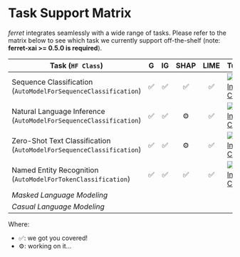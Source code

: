 # Task Support Matrix

*ferret* integrates seamlessly with a wide range of tasks. Please refer to the matrix below
to see which task we currently support off-the-shelf (note: **ferret-xai >= 0.5.0 is required**).


| Task (`HF Class`) | G | IG | SHAP | LIME | Tutorial |
|-------------------------------|:-:|:--:|:----:|:----:|----------|
| Sequence Classification (`AutoModelForSequenceClassification`)     | ✅ |  ✅ |   ✅  |   ✅  | [![Open In Colab](https://colab.research.google.com/assets/colab-badge.svg)](https://colab.research.google.com/github/g8a9/ferret/blob/task-API/examples/sentiment_classification.ipynb) |
| Natural Language Inference (`AutoModelForSequenceClassification`)   | ✅ |  ✅ |   ⚙️  |   ✅  | [![Open In Colab](https://colab.research.google.com/assets/colab-badge.svg)](https://colab.research.google.com/github/g8a9/ferret/blob/task-API/examples/nli.ipynb) |
| Zero-Shot Text Classification (`AutoModelForSequenceClassification`) | ✅ |  ✅ |   ⚙️  |   ✅  | [![Open In Colab](https://colab.research.google.com/assets/colab-badge.svg)](https://colab.research.google.com/github/g8a9/ferret/blob/task-API/examples/zeroshot_text_classification.ipynb) |
| Named Entity Recognition (`AutoModelForTokenClassification`)  | ✅  |  ✅  |  ✅️  |  ✅  | [![Open In Colab](https://colab.research.google.com/assets/colab-badge.svg)](https://colab.research.google.com/github/g8a9/ferret/blob/task-API/examples/ner.ipynb) |
| _Masked Language Modeling_    |   |    |      |      |          |
| _Casual Language Modeling_    |   |    |      |      |          |

Where:
- ✅: we got you covered!
- ⚙️: working on it...
